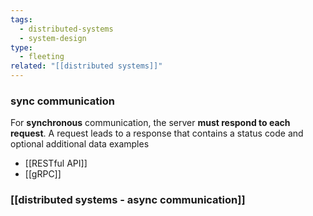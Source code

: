 ```yaml
---
tags:
  - distributed-systems
  - system-design
type:
  - fleeting
related: "[[distributed systems]]"
---
```

### sync communication 
For **synchronous** communication, the server **must respond to each request**. A request leads to a response that contains a status code and optional additional data
examples 
- [[RESTful API]]
- [[gRPC]]



### [[distributed systems - async communication]]

